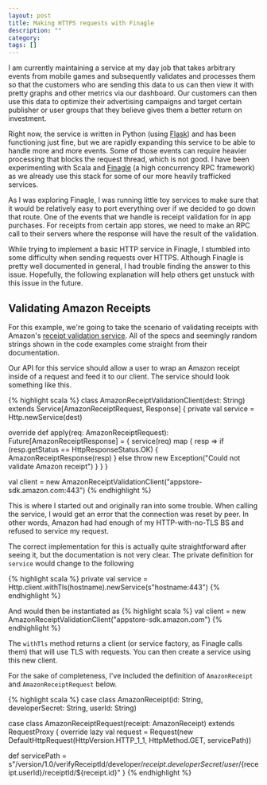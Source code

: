 ```yaml
---
layout: post
title: Making HTTPS requests with Finagle
description: ""
category: 
tags: []
---
```


I am currently maintaining a service at my day job that takes arbitrary events
from mobile games and subsequently validates and processes them so that the
customers who are sending this data to us can then view it with pretty graphs
and other metrics via our dashboard. Our customers can then use this data to
optimize their advertising campaigns and target certain publisher or user groups
that they believe gives them a better return on investment.

Right now, the service is written in Python (using [Flask](http://flask.pocoo.org/))
and has been functioning just fine, but we are rapidly expanding this service
to be able to handle more and more events. Some of those events can require
heavier processing that blocks the request thread, which is not good. I have
been experimenting with Scala and [Finagle](https://twitter.github.io/finagle/)
(a high concurrency RPC framework) as we already use this stack for some of our
more heavily trafficked services.

As I was exploring Finagle, I was running little toy services to make sure that
it would be relatively easy to port everything over if we decided to go down
that route. One of the events that we handle is receipt validation for in app
purchases. For receipts from certain app stores, we need to make an RPC call
to their servers where the response will have the result of the validation.

While trying to implement a basic HTTP service in Finagle, I stumbled into some
difficulty when sending requests over HTTPS. Although Finagle is pretty well
documented in general, I had trouble finding the answer to this issue. Hopefully,
the following explanation will help others get unstuck with this issue in the
future.

## Validating Amazon Receipts

For this example, we're going to take the scenario of validating receipts with
Amazon's [receipt validation service](https://developer.amazon.com/public/apis/earn/in-app-purchasing/docs-v2/verifying-receipts-in-iap-2.0).
All of the specs and seemingly random strings shown in the code examples come
straight from their documentation.

Our API for this service should allow a user to wrap an Amazon receipt inside of
a request and feed it to our client. The service should look something like this.

{% highlight scala %}
class AmazonReceiptValidationClient(dest: String) extends Service[AmazonReceiptRequest, Response] {
  private val service = Http.newService(dest)

  override def apply(req: AmazonReceiptRequest): Future[AmazonReceiptResponse] = {
    service(req) map { resp =>
      if (resp.getStatus == HttpResponseStatus.OK) {
        AmazonReceiptResponse(resp)
      } else throw new Exception("Could not validate Amazon receipt")
    }
  }
}

val client = new AmazonReceiptValidationClient("appstore-sdk.amazon.com:443")
{% endhighlight %}

This is where I started out and originally ran into some trouble. When calling
the service, I would get an error that the connection was reset by peer. In other
words, Amazon had had enough of my HTTP-with-no-TLS BS and refused to
service my request.

The correct implementation for this is actually quite straightforward after
seeing it, but the documentation is not very clear. The private definition
for `service` would change to the following

{% highlight scala %}
private val service = Http.client.withTls(hostname).newService(s"hostname:443")
{% endhighlight %}

And would then be instantiated as
{% highlight scala %}
val client = new AmazonReceiptValidationClient("appstore-sdk.amazon.com")
{% endhighlight %}

The `withTls` method returns a client (or service factory, as Finagle calls them)
that will use TLS with requests. You can then create a service using this new
client.

For the sake of completeness, I've included the definition of `AmazonReceipt`
and `AmazonReceiptRequest` below.

{% highlight scala %}
case class AmazonReceipt(id: String, developerSecret: String, userId: String)

case class AmazonReceiptRequest(receipt: AmazonReceipt) extends RequestProxy {
  override lazy val request = Request(new DefaultHttpRequest(HttpVersion.HTTP_1_1, HttpMethod.GET, servicePath))

  def servicePath =
    s"/version/1.0/verifyReceiptId/developer/${receipt.developerSecret}/user/${receipt.userId}/receiptId/${receipt.id}"
}
{% endhighlight %}
